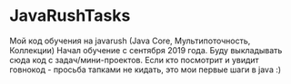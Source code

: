 # JavaRushTasks
Мой код обучения на javarush (Java Core, Мультипоточность, Коллекции)
Начал обучение с сентября 2019 года. 
Буду выкладывать сюда код с задач/мини-проектов.
Если кто посмотрит и увидит говнокод - просьба тапками не кидать, это мои первые шаги в java :)
